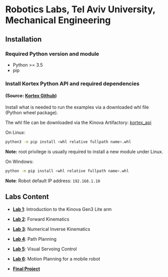 <h1>Robotics Labs, Tel Aviv University, Mechanical Engineering</h1>


<a id="markdown-setup-example-python-environment" name="setup-example-python-environment"></a>
## Installation
<a id="markdown-requested-basic-python--python-modules" name="requested-basic-python--python-modules"></a>
### Required Python version and module

- Python >= 3.5
- pip

<a id="markdown-install-python-module-kortex-api--the-needed-dependencies" name="install-python-module-kortex-api--the-needed-dependencies"></a>
### Install Kortex Python API and required dependencies  
#### (Source: [Kortex Github](https://github.com/Kinovarobotics/kortex))
Install what is needed to run the examples via a downloaded whl file (Python wheel package).

The whl file can be downloaded via the Kinova Artifactory: [kortex_api](https://artifactory.kinovaapps.com/artifactory/generic-public/kortex/API/2.2.0/kortex_api-2.2.0.post31-py3-none-any.whl)  

On Linux:

```sh
python3 -m pip install <whl relative fullpath name>.whl
```
**Note:** root privilege is usually required to install a new module under Linux.

On Windows:

```sh
python -m pip install <whl relative fullpath name>.whl
```

<a id="markdown-how-to-use-examples-with-your-robot" name="how-to-use-examples-with-your-robot"></a>

**Note**: Robot default IP address: ``192.168.1.10``

## Labs Content

* **[Lab 1](/Labs/Lab1)**: Introduction to the Kinova Gen3 Lite arm
* **[Lab 2](/Labs/Lab2)**: Forward Kinematics
* **[Lab 3](/Labs/Lab3)**: Numerical Inverse Kinematics
* **[Lab 4](/Labs/Lab4)**: Path Planning
* **[Lab 5](/Labs/Lab5)**: Visual Servoing Control
* **[Lab 6](/Labs/Lab6)**: Motion Planning for a mobile robot

* **[Final Project](/Labs/final_proj)**